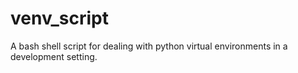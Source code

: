 # venv_script
A bash shell script for dealing with python virtual environments in a development setting.
